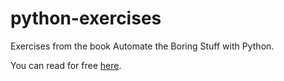 # python-exercises
Exercises from the book Automate the Boring Stuff with Python.

You can read for free [here](https://automatetheboringstuff.com/).
